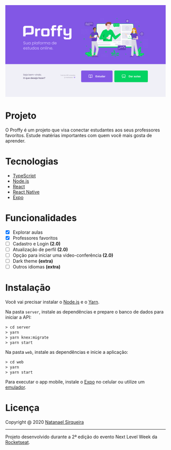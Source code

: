 ![Capa do projeto](.github/Home.png "Proffy")

# Projeto

O Proffy é um projeto que visa conectar estudantes aos seus professores favoritos. Estude matérias importantes com quem você mais gosta de aprender.

# Tecnologias

- [TypeScript](https://www.typescriptlang.org/)
- [Node.js](https://nodejs.org/en/)
- [React](https://reactjs.org)
- [React Native](https://facebook.github.io/react-native/)
- [Expo](https://expo.io/)

# Funcionalidades

- [x] Explorar aulas
- [x] Professores favoritos
- [ ] Cadastro e Login **(2.0)**
- [ ] Atualização de perfil **(2.0)**
- [ ] Opção para iniciar uma video-conferência **(2.0)**
- [ ] Dark theme **(extra)**
- [ ] Outros idiomas **(extra)**

# Instalação

Você vai precisar instalar o [Node.js](https://nodejs.org/en/download/) e o [Yarn](https://yarnpkg.com/).

Na pasta `server`, instale as dependências e prepare o banco de dados para iniciar a API: 

```shell
> cd server
> yarn
> yarn knex:migrate
> yarn start
```

Na pasta `web`, instale as dependências e inicie a aplicação:

```shell
> cd web
> yarn
> yarn start
```

Para executar o app mobile, instale o [Expo](https://expo.io/) no celular ou utilize um [emulador](https://react-native.rocketseat.dev/android/emulador).

# Licença

Copyright @ 2020 [Natanael Sirqueira](https://github.com/natanaelsirqueira/)

---

Projeto desenvolvido durante a 2ª edição do evento Next Level Week da [Rocketseat](https://rocketseat.com.br/).

